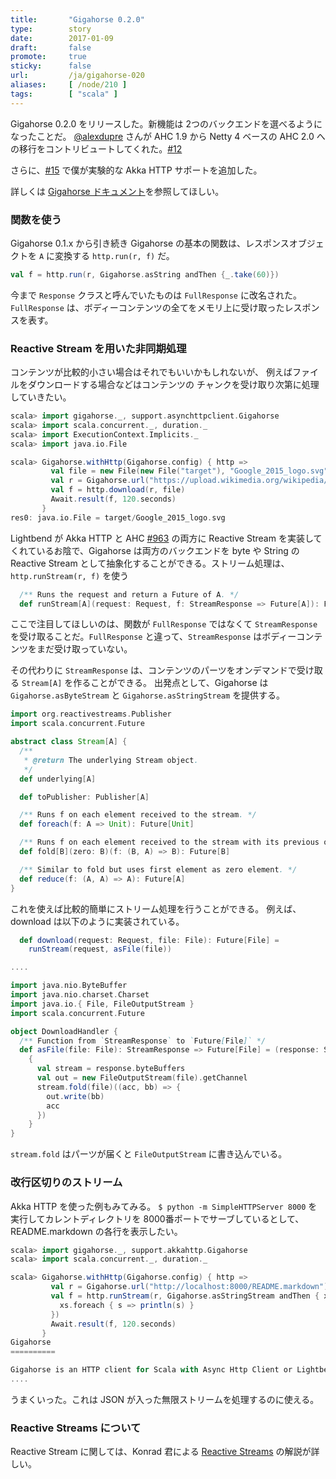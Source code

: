 ```yaml
---
title:       "Gigahorse 0.2.0"
type:        story
date:        2017-01-09
draft:       false
promote:     true
sticky:      false
url:         /ja/gigahorse-020
aliases:     [ /node/210 ]
tags:        [ "scala" ]
---
```


  [1]: http://eed3si9n.com/gigahorse/ja/
  [AHC]: https://github.com/AsyncHttpClient/async-http-client
  [akkahttp]: http://doc.akka.io/docs/akka-http/current/scala.html
  [@alexdupre]: https://github.com/alexdupre
  [@eed3si9n]: https://github.com/eed3si9n
  [12]: https://github.com/eed3si9n/gigahorse/pull/12
  [15]: https://github.com/eed3si9n/gigahorse/pull/15
  [16]: https://github.com/eed3si9n/gigahorse/pull/16
  [963]: https://github.com/AsyncHttpClient/async-http-client/pull/963
  [sbtb_reactivestreams]: https://www.youtube.com/watch?v=xY088mskCwE

Gigahorse 0.2.0 をリリースした。新機能は 2つのバックエンドを選べるようになったことだ。
[@alexdupre][@alexdupre] さんが AHC 1.9 から Netty 4 ベースの AHC 2.0 への移行をコントリビュートしてくれた。[#12][12]

さらに、[#15][15] で僕が実験的な Akka HTTP サポートを追加した。

詳しくは [Gigahorse ドキュメント][1]を参照してほしい。

<!--more-->

### 関数を使う

Gigahorse 0.1.x から引き続き Gigahorse の基本の関数は、レスポンスオブジェクトを `A` に変換する `http.run(r, f)` だ。

```scala
val f = http.run(r, Gigahorse.asString andThen {_.take(60)})
```

今まで `Response` クラスと呼んでいたものは `FullResponse` に改名された。`FullResponse` は、ボディーコンテンツの全てをメモリ上に受け取ったレスポンスを表す。

### Reactive Stream を用いた非同期処理

コンテンツが比較的小さい場合はそれでもいいかもしれないが、 例えばファイルをダウンロードする場合などはコンテンツの チャンクを受け取り次第に処理していきたい。

```scala
scala> import gigahorse._, support.asynchttpclient.Gigahorse
scala> import scala.concurrent._, duration._
scala> import ExecutionContext.Implicits._
scala> import java.io.File

scala> Gigahorse.withHttp(Gigahorse.config) { http =>
         val file = new File(new File("target"), "Google_2015_logo.svg")
         val r = Gigahorse.url("https://upload.wikimedia.org/wikipedia/commons/2/2f/Google_2015_logo.svg")
         val f = http.download(r, file)
         Await.result(f, 120.seconds)
       }
res0: java.io.File = target/Google_2015_logo.svg
```

Lightbend が Akka HTTP と AHC [#963][963] の両方に Reactive Stream を実装してくれているお陰で、Gigahorse は両方のバックエンドを byte や String の Reactive Stream として抽象化することができる。ストリーム処理は、`http.runStream(r, f)` を使う

```scala
  /** Runs the request and return a Future of A. */
  def runStream[A](request: Request, f: StreamResponse => Future[A]): Future[A]
```

ここで注目してほしいのは、関数が `FullResponse` ではなくて `StreamResponse` を受け取ることだ。`FullResponse` と違って、`StreamResponse` はボディーコンテンツをまだ受け取っていない。

その代わりに `StreamResponse` は、コンテンツのパーツをオンデマンドで受け取る `Stream[A]` を作ることができる。 出発点として、Gigahorse は `Gigahorse.asByteStream` と `Gigahorse.asStringStream` を提供する。

```scala
import org.reactivestreams.Publisher
import scala.concurrent.Future

abstract class Stream[A] {
  /**
   * @return The underlying Stream object.
   */
  def underlying[A]

  def toPublisher: Publisher[A]

  /** Runs f on each element received to the stream. */
  def foreach(f: A => Unit): Future[Unit]

  /** Runs f on each element received to the stream with its previous output. */
  def fold[B](zero: B)(f: (B, A) => B): Future[B]

  /** Similar to fold but uses first element as zero element. */
  def reduce(f: (A, A) => A): Future[A]
}
```

これを使えば比較的簡単にストリーム処理を行うことができる。 例えば、download は以下のように実装されている。

```scala
  def download(request: Request, file: File): Future[File] =
    runStream(request, asFile(file))

....

import java.nio.ByteBuffer
import java.nio.charset.Charset
import java.io.{ File, FileOutputStream }
import scala.concurrent.Future

object DownloadHandler {
  /** Function from `StreamResponse` to `Future[File]` */
  def asFile(file: File): StreamResponse => Future[File] = (response: StreamResponse) =>
    {
      val stream = response.byteBuffers
      val out = new FileOutputStream(file).getChannel
      stream.fold(file)((acc, bb) => {
        out.write(bb)
        acc
      })
    }
}
```

`stream.fold` はパーツが届くと `FileOutputStream` に書き込んでいる。

### 改行区切りのストリーム

Akka HTTP を使った例もみてみる。 `$ python -m SimpleHTTPServer 8000` を実行してカレントディレクトリを 8000番ポートでサーブしているとして、 README.markdown の各行を表示したい。

```scala
scala> import gigahorse._, support.akkahttp.Gigahorse
scala> import scala.concurrent._, duration._

scala> Gigahorse.withHttp(Gigahorse.config) { http =>
         val r = Gigahorse.url("http://localhost:8000/README.markdown").get
         val f = http.runStream(r, Gigahorse.asStringStream andThen { xs =>
           xs.foreach { s => println(s) }
         })
         Await.result(f, 120.seconds)
       }
Gigahorse
==========

Gigahorse is an HTTP client for Scala with Async Http Client or Lightbend Akka HTTP underneath.
....
```

うまくいった。これは JSON が入った無限ストリームを処理するのに使える。

### Reactive Streams について

Reactive Stream に関しては、Konrad 君による [Reactive Streams][sbtb_reactivestreams] の解説が詳しい。
